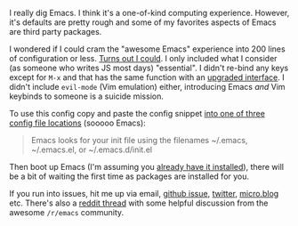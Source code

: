 I really dig Emacs. I think it's a one-of-kind computing experience. However, it's defaults are pretty rough and some of my favorites aspects of Emacs are third party packages.

I wondered if I could cram the "awesome Emacs" experience into 200 lines of configuration or less. [Turns out I could](https://github.com/asimpson/dotfiles/blob/master/emacs/emacs-lite.org). I only included what I consider (as someone who writes JS most days) "essential". I didn't re-bind any keys except for `M-x` and that has the same function with an [upgraded interface](https://adamsimpson.net/writing/helm-to-ivy). I didn't include `evil-mode` (Vim emulation) either, introducing Emacs *and* Vim keybinds to someone is a suicide mission.

To use this config copy and paste the config snippet [into one of three config file locations](https://www.gnu.org/software/emacs/manual/html_node/emacs/Init-File.html) (sooooo Emacs):

> Emacs looks for your init file using the filenames ~/.emacs, ~/.emacs.el, or ~/.emacs.d/init.el

Then boot up Emacs (I'm assuming you [already have it installed](https://www.gnu.org/software/emacs/)), there will be a bit of waiting the first time as packages are installed for you.

If you run into issues, hit me up via email, [github issue](https://github.com/asimpson/dotfiles/issues), [twitter](https://twitter.com/a_simpson), [micro.blog](https://micro.blog/simpson) etc. There's also a [reddit thread](https://www.reddit.com/r/emacs/comments/8cpkc3/emacs_lite_just_the_essentials_config_in_200_lines/) with some helpful discussion from the awesome `/r/emacs` community.
